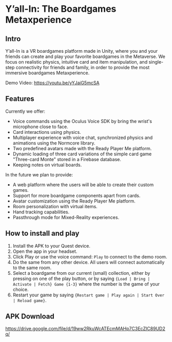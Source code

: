# Y’all-In: The Boardgames Metaxperience

## Intro

Y’all-In is a VR boardgames platform made in Unity, where you and your friends can create and play your favorite boardgames in the Metaverse. We focus on realistic physics, intuitive card and item manipulation, and single-step connectivity for friends and family, in order to provide the most immersive boardgames Metaxperience.

Demo Video: https://youtu.be/yYJaiG5mcSA

## Features

Currently we offer:

- Voice commands using the Oculus Voice SDK by bring the wrist's microphone close to face.
- Card interactions using physics.
- Multiplayer experience with voice chat, synchronized physics and animations using the Normcore library.
- Two predefined avatars made with the Ready Player Me platform.
- Dynamic loading of three card variations of the simple card game "Three-card Monte" stored in a Firebase database.
- Keeping notes on virtual boards.

In the future we plan to provide:

- A web platform where the users will be able to create their custom games.
- Support for more boardgame components apart from cards.
- Avatar customization using the Ready Player Me platform.
- Room personalization with virtual items.
- Hand tracking capabilities.
- Passthrough mode for Mixed-Reality experiences.

## How to install and play

1. Install the APK to your Quest device.
2. Open the app in your headset.
3. Click Play or use the voice command: `Play` to connect to the demo room.
4. Do the same from any other device. All users will connect automatically to the same room.
5. Select a boardgame from our current (small) collection, either by pressing on one of the play button, or by saying `{Load | Bring | Activate | Fetch} Game {1-3}` where the number is the game of your choice.
6. Restart your game by saying `{Restart game | Play again | Start Over | Reload game}`.

## APK Download
https://drive.google.com/file/d/19ww2RkuWcATEcmMAHp7C3EcZIC89UD2q/
